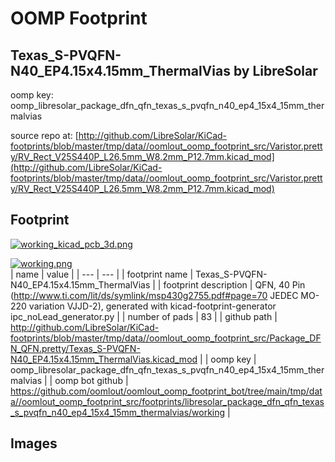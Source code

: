 # OOMP Footprint  
## Texas_S-PVQFN-N40_EP4.15x4.15mm_ThermalVias  by LibreSolar  
  
oomp key: oomp_libresolar_package_dfn_qfn_texas_s_pvqfn_n40_ep4_15x4_15mm_thermalvias  
  
source repo at: [http://github.com/LibreSolar/KiCad-footprints/blob/master/tmp/data//oomlout_oomp_footprint_src/Varistor.pretty/RV_Rect_V25S440P_L26.5mm_W8.2mm_P12.7mm.kicad_mod](http://github.com/LibreSolar/KiCad-footprints/blob/master/tmp/data//oomlout_oomp_footprint_src/Varistor.pretty/RV_Rect_V25S440P_L26.5mm_W8.2mm_P12.7mm.kicad_mod)  
## Footprint  
  
[![working_kicad_pcb_3d.png](working_kicad_pcb_3d_600.png)](working_kicad_pcb_3d.png)  
  
[![working.png](working_600.png)](working.png)  
| name | value | 
| --- | --- | 
| footprint name | Texas_S-PVQFN-N40_EP4.15x4.15mm_ThermalVias | 
| footprint description | QFN, 40 Pin (http://www.ti.com/lit/ds/symlink/msp430g2755.pdf#page=70 JEDEC MO-220 variation VJJD-2), generated with kicad-footprint-generator ipc_noLead_generator.py | 
| number of pads | 83 | 
| github path | http://github.com/LibreSolar/KiCad-footprints/blob/master/tmp/data//oomlout_oomp_footprint_src/Package_DFN_QFN.pretty/Texas_S-PVQFN-N40_EP4.15x4.15mm_ThermalVias.kicad_mod | 
| oomp key | oomp_libresolar_package_dfn_qfn_texas_s_pvqfn_n40_ep4_15x4_15mm_thermalvias | 
| oomp bot github | https://github.com/oomlout/oomlout_oomp_footprint_bot/tree/main/tmp/data//oomlout_oomp_footprint_src/footprints/libresolar_package_dfn_qfn_texas_s_pvqfn_n40_ep4_15x4_15mm_thermalvias/working | 
## Images  
